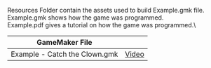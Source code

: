 Resources Folder contain the assets used to build Example.gmk file.\
Example.gmk shows how the game was programmed.\
Example.pdf gives a tutorial on how the game was programmed.\

| GameMaker File |  |
| --- | --- |
|Example - Catch the Clown.gmk | [Video](https://youtu.be/AD0Z1Tf5sMw) |